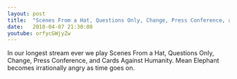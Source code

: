 ```yaml
---
layout: post
title:  "Scenes From a Hat, Questions Only, Change, Press Conference, and Cards Against Humanit"
date:   2018-04-07 21:30:00
youtube: orfycGWjyZw
---
```


In our longest stream ever we play Scenes From a Hat, Questions Only, Change, Press Conference, and Cards Against Humanity. Mean Elephant becomes irrationally angry as time goes on.